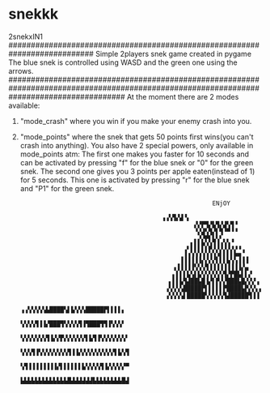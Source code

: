 # snekkk
2snekxIN1
###########################################################################
Simple 2players snek game created in pygame
The blue snek is controlled using WASD and the green one using the arrows.
##########################################################################################################################################
At the moment there are 2 modes available:
1. "mode_crash" where you win if you make your enemy crash into you.
2. "mode_points" where the snek that gets 50 points first wins(you can't crash into anything).
You also have 2 special powers, only available in mode_points atm: The first one makes you faster for 10 seconds and can be activated by pressing "f" for the blue snek or "0" for the green snek. The second one gives you 3 points per apple eaten(instead of 1) for 5 seconds. This one is activated by pressing "r" for the blue snek and "P1" for the green snek.

                                                            ENjOY
                                                            
                                              ▗▗▚▜▞▟▝▖         
                                                       ▞▞▛▜▞▙▜▞▟▚▜▝         
                                                       ▝▞▟▚▜▞▌▜▝▀▝▝         
                                                       ▖▞▞▛▌▙▚▘▖▖▗          
                                                     ▖▌▌▌▛▞▟▐▐▐▐▐▗▗▗        
                                                    ▐▗▚▚▚▚▚▚▚▚▌▌▌▌▙▄▝       
                                                   ▐▐▐▐▐▐▞▞▞▞▌▌▌▙▚▚▐▐▐      
                                                 ▗▐▐▐▐▐▚▚▚▜▐▐▐▐▐▐▐▐▐▞▄      
                                                 ▖▌▌▌▙▚▌▙▚▚▚▚▚▚▜▞▛█▙▌▌▞     
                                                ▖▌▌▙▜▟██▙█▐▞▌▛▞▞███▙█▞▞▞▗   
                                               ▗▚▚▚▚█████▛▌▌▌▌▌▛████▙▛▞▞▖▖  
                                               ▗▚▚▚▚▌█████▚▚▚▚▚▜▟█████▜▐▐   
                                              ▗▗▚▚▚▚▚▙████▚▌▙▚▚▚█████▛▌▌▌▌▖ 
                                              ▚▚▚▚▜▐▐▞███▜▚▚▚▚▜▐▜███▜▜▐▚▚▚▘ 
                                              ▚▚▚▚▚▚▚▜▐▞▞▛▞▞▞▞▞▞▌▙▜▐▚▚▚▚▚▚▚▘
                                              ▚▚▚▜▐▚▚▚▚▚▚▚▚▜▐▐▞▞▞▞▞▞▞▞▞▞▌▙▚▜
                                              ▚▜▐▐▐▐▐▐▐▐▞▌▌▌▌▌▌▙▚▚▚▚▜▐▞▞▞▞▞▀
                                              ▙▙▙▙▙▙▙▙▙▙▙▙▙█▟▟▟▟▟▟▙▙▙▙▙▙▙▙█▟
